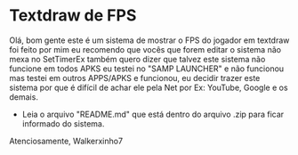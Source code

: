 # Textdraw de FPS

Olá, bom gente este é um sistema de mostrar o FPS do jogador em textdraw foi feito por mim eu recomendo que vocês que forem editar o sistema não mexa no SetTimerEx também quero dizer que talvez este sistema não funcione em todos APKS eu testei no "SAMP LAUNCHER" e não funcionou mas testei em outros APPS/APKS e funcionou, eu decidir trazer este sistema por que é difícil de achar ele pela Net por Ex: YouTube, Google e os demais.

* Leia o arquivo "README.md" que está dentro do arquivo .zip para ficar informado do sistema.

Atenciosamente, Walkerxinho7
